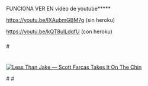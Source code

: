 FUNCIONA VER EN
video de youtube*****

https://youtu.be/IXAubmGBM7g (sin heroku)

https://youtu.be/kQT8ulLdqfU (con heroku)
###
#<a target="_blank">
# 
  [![Less Than Jake — Scott Farcas Takes It On The Chin](https://youtu.be/IXAubmGBM7g/0.jpg)](https://youtu.be/IXAubmGBM7g)
 
#</a>
#<a href="https://youtu.be/IXAubmGBM7g"><img src="(https://youtu.be/IXAubmGBM7g/0.jpg" alt="" title="Automatically Deploy to Fly.io with GitHub Actions"></a>




